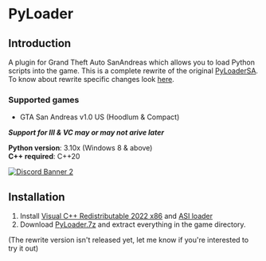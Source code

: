 # PyLoader

## Introduction

A plugin for Grand Theft Auto SanAndreas which allows you to load Python scripts into the game. This is a complete rewrite of the original [PyLoaderSA](https://github.com/user-grinch/PyLoader/tree/master). To know about rewrite specific changes look [here](https://github.com/user-grinch/PyLoader/issues/1). 

### Supported games
- GTA San Andreas v1.0 US (Hoodlum & Compact)

***Support for III & VC may or may not arive later***

**Python version**: 3.10x (Windows 8 & above)<br>
**C++ required**: C++20

[![Discord Banner 2](https://discordapp.com/api/guilds/689515979847237649/widget.png?style=banner2)](https://discord.com/invite/ZzW7kmf)

## Installation

1. Install [Visual C++ Redistributable 2022 x86](https://aka.ms/vs/17/release/vc_redist.x86.exe) and [ASI loader](https://github.com/ThirteenAG/Ultimate-ASI-Loader/releases/)
2. Download [PyLoader.7z](https://github.com/user-grinch/PyLoader/releases) and extract everything in the game directory.


(The rewrite version isn't released yet, let me know if you're interested to try it out)


